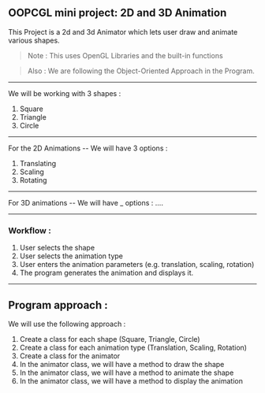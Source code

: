 ## OOPCGL mini project: 2D and 3D Animation

This Project is a 2d and 3d Animator which lets user draw and animate various shapes.

> Note : This uses OpenGL Libraries and the built-in functions 

> Also : We are following the Object-Oriented Approach in the Program.
---

We will be working with 3 shapes :
1. Square
2. Triangle 
3. Circle

---

For the 2D Animations -- We will have 3 options :
1. Translating
2. Scaling
3. Rotating

---

For 3D animations -- We will have _ options :
....

---

### Workflow :
1. User selects the shape
2. User selects the animation type
3. User enters the animation parameters (e.g. translation, scaling, rotation)
4. The program generates the animation and displays it.

---

## Program approach :
We will use the following approach :
1. Create a class for each shape (Square, Triangle, Circle)
2. Create a class for each animation type (Translation, Scaling, Rotation)
3. Create a class for the animator
4. In the animator class, we will have a method to draw the shape
5. In the animator class, we will have a method to animate the shape
6. In the animator class, we will have a method to display the animation


